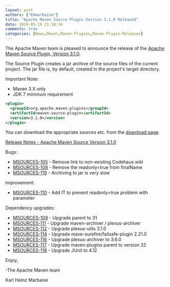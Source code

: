 ```yaml
---
layout: post
authors: ["khmarbaise"]
title: "Apache Maven Source Plugin Version 3.1.0 Released"
date: 2019-05-19 21:10:34
comments: true
categories: [News,Maven,Maven-Plugins,Maven-Plugin-Releases]
---
```

The Apache Maven team is pleased to announce the release of the 
[Apache Maven Source Plugin, Version 3.1.0][home].

The Source Plugin creates a jar archive of the source files of the current
project. The jar file is, by default, created in the project's target
directory.

Important Note: 

 * Maven 3.X only
 * JDK 7 minimum requirement


``` xml
<plugin>
  <groupId>org.apache.maven.plugins</groupId>
  <artifactId>maven-source-plugin</artifactId>
  <version>3.1.0</version>
</plugin>
```

You can download the appropriate sources etc. from the [download page][download].

<!-- more -->

[Release Notes - Apache Maven Source Version 3.1.0][release]

Bugs:

* [MSOURCES-105](https://issues.apache.org/jira/browse/MSOURCES-105) - Remove link to non-existing Codehaus wiki
* [MSOURCES-108](https://issues.apache.org/jira/browse/MSOURCES-108) - Remove the readonly=true from finalName
* [MSOURCES-119](https://issues.apache.org/jira/browse/MSOURCES-119) - Archiving to jar is very slow

Improvement:

* [MSOURCES-110](https://issues.apache.org/jira/browse/MSOURCES-110) - Add IT to prevent readonly=true problem with parameter

Dependency upgrades:

* [MSOURCES-109](https://issues.apache.org/jira/browse/MSOURCES-109) - Upgrade parent to 31
* [MSOURCES-111](https://issues.apache.org/jira/browse/MSOURCES-111) - Upgrade maven-archiver / plexus-archiver
* [MSOURCES-112](https://issues.apache.org/jira/browse/MSOURCES-112) - Upgrade plexus-utils 3.1.0
* [MSOURCES-114](https://issues.apache.org/jira/browse/MSOURCES-114) - Upgrade mave-surefire/failsafe-plugin 2.21.0
* [MSOURCES-116](https://issues.apache.org/jira/browse/MSOURCES-116) - Upgrade plexus-archiver to 3.6.0
* [MSOURCES-117](https://issues.apache.org/jira/browse/MSOURCES-117) - Upgrade maven-plugins parent to version 32
* [MSOURCES-118](https://issues.apache.org/jira/browse/MSOURCES-118) - Upgrade JUnit to 4.12

Enjoy,

-The Apache Maven team

Karl Heinz Marbaise

[download]: https://maven.apache.org/plugins/maven-source-plugin/download.html
[home]: https://maven.apache.org/plugins/maven-source-plugin/
[release]: https://issues.apache.org/jira/secure/ReleaseNote.jspa?projectId=12317924&version=12336941
